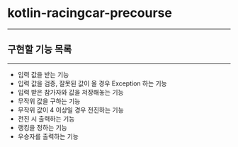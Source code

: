 # kotlin-racingcar-precourse

---

## 구현할 기능 목록

---

- 입력 값을 받는 기능
- 입력 값을 검증, 잘못된 값이 올 경우 Exception 하는 기능
- 입력 받은 참가자와 값을 저장해놓는 기능
- 무작위 값을 구하는 기능
- 무작위 값이 4 이상일 경우 전진하는 기능
- 전진 시 출력하는 기능
- 랭킹을 정하는 기능
- 우승자를 출력하는 기능
